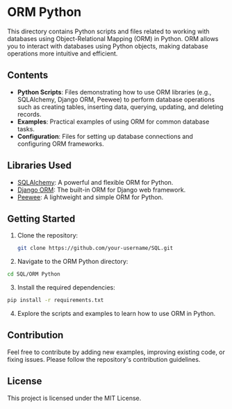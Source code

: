 # ORM Python

This directory contains Python scripts and files related to working with databases using Object-Relational Mapping (ORM) in Python. ORM allows you to interact with databases using Python objects, making database operations more intuitive and efficient.

## Contents

- **Python Scripts**: Files demonstrating how to use ORM libraries (e.g., SQLAlchemy, Django ORM, Peewee) to perform database operations such as creating tables, inserting data, querying, updating, and deleting records.
- **Examples**: Practical examples of using ORM for common database tasks.
- **Configuration**: Files for setting up database connections and configuring ORM frameworks.

## Libraries Used

- [SQLAlchemy](https://www.sqlalchemy.org/): A powerful and flexible ORM for Python.
- [Django ORM](https://docs.djangoproject.com/en/stable/topics/db/): The built-in ORM for Django web framework.
- [Peewee](http://docs.peewee-orm.com/): A lightweight and simple ORM for Python.

## Getting Started

1. Clone the repository:
   ```bash
   git clone https://github.com/your-username/SQL.git
   ```
2. Navigate to the ORM Python directory:
```bash
cd SQL/ORM Python
```
3. Install the required dependencies:
```bash
pip install -r requirements.txt
```
4. Explore the scripts and examples to learn how to use ORM in Python.

## Contribution

Feel free to contribute by adding new examples, improving existing code, or fixing issues. Please follow the repository's contribution guidelines.

## License
This project is licensed under the MIT License.
